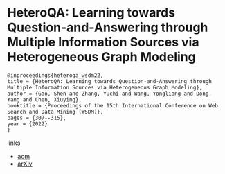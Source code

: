 # HeteroQA: Learning towards Question-and-Answering through Multiple Information Sources via Heterogeneous Graph Modeling

```
@inproceedings{heteroqa_wsdm22,
title = {HeteroQA: Learning towards Question-and-Answering through Multiple Information Sources via Heterogeneous Graph Modeling},
author = {Gao, Shen and Zhang, Yuchi and Wang, Yongliang and Dong, Yang and Chen, Xiuying},
booktitle = {Proceedings of the 15th International Conference on Web Search and Data Mining (WSDM)},
pages = {307--315},
year = {2022}
}
```

links
- [acm](https://dl.acm.org/doi/10.1145/3488560.3498378)
- [arXiv](https://arxiv.org/abs/2112.13597)
